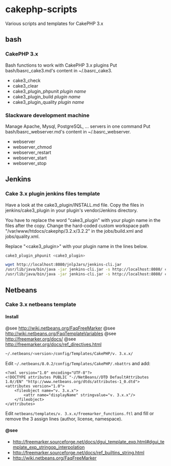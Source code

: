 # cakephp-scripts

Various scripts and templates for CakePHP 3.x

## bash

### CakePHP 3.x

Bash functions to work with CakePHP 3.x plugins
Put bash/basrc_cake3.md's content in ~/.basrc_cake3.

- cake3_check
- cake3_clear
- cake3_plugin_phpunit *plugin name*
- cake3_plugin_build *plugin name*
- cake3_plugin_quality *plugin name*

### Slackware development machine

Manage Apache, Mysql, PostgreSQL, ... servers in one command
Put bash/basrc_webserver.md's content in ~/.basrc_webserver.

- webserver
- webserver_chmod
- webserver_restart
- webserver_start
- webserver_stop

## Jenkins

### Cake 3.x plugin jenkins files template

Have a look at the cake3_plugin/INSTALL.md file.
Copy the files in jenkins/cake3_plugin in your plugin's vendor/Jenkins directory.

You have to replace the word "cake3_plugin" with your plugin name in the files after the copy.
Change the hard-coded custom workspace path "/var/www/htdocs/cakephp/3.2.x/3.2.2"
in the jobs/build.xml and jobs/quality.xml.

Replace "<cake3_plugin>" with your plugin name in the lines below.

```bash
cake3_plugin_phpunit <cake3_plugin>

wget http://localhost:8080/jnlpJars/jenkins-cli.jar
/usr/lib/java/bin/java -jar jenkins-cli.jar -s http://localhost:8080/ create-job "CakePHP 3 Plugin <cake3_plugin>" < "plugins/<cake3_plugin>/vendor/Jenkins/jobs/build.xml"
/usr/lib/java/bin/java -jar jenkins-cli.jar -s http://localhost:8080/ create-job "CakePHP 3 Plugin <cake3_plugin> Quality" < "plugins/<cake3_plugin>/vendor/Jenkins/jobs/quality.xml"
```

## Netbeans

### Cake 3.x netbeans template

#### Install

@see http://wiki.netbeans.org/FaqFreeMarker
@see http://wiki.netbeans.org/FaqTemplateVariables
@see http://freemarker.org/docs/
@see http://freemarker.org/docs/ref_directives.html

```bash
~/.netbeans/<version>/config/Templates/CakePHP/v. 3.x.x/
```

Edit `~/.netbeans/8.0.2/config/Templates/CakePHP/.nbattrs` and add:
```
<?xml version="1.0" encoding="UTF-8"?>
<!DOCTYPE attributes PUBLIC "-//NetBeans//DTD DefaultAttributes 1.0//EN" "http://www.netbeans.org/dtds/attributes-1_0.dtd">
<attributes version="1.0">
    <fileobject name="v. 3.x.x">
        <attr name="displayName" stringvalue="v. 3.x.x"/>
    </fileobject>
</attributes>
```

Edit `netbeans/templates/v. 3.x.x/freemarker_functions.ftl` and fill or remove the
3 assign lines (author, license, namespace).

#### @see
- http://freemarker.sourceforge.net/docs/dgui_template_exp.html#dgui_template_exp_stringop_interpolation
- http://freemarker.sourceforge.net/docs/ref_builtins_string.html
- http://wiki.netbeans.org/FaqFreeMarker